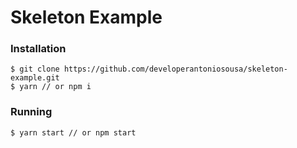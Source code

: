 # Skeleton Example

### Installation

```
$ git clone https://github.com/developerantoniosousa/skeleton-example.git
$ yarn // or npm i
```

### Running

```
$ yarn start // or npm start
```
